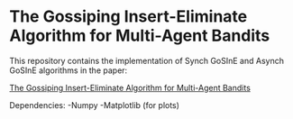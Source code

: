 # The Gossiping Insert-Eliminate Algorithm for Multi-Agent Bandits

This repository contains the implementation of Synch GoSInE and Asynch GoSInE algorithms in the paper:

[The Gossiping Insert-Eliminate Algorithm for Multi-Agent Bandits](https://arxiv.org/abs/2001.05452)

Dependencies:
-Numpy
-Matplotlib (for plots)
